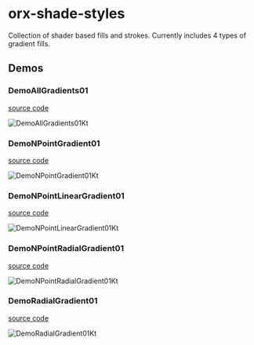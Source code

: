 # orx-shade-styles

Collection of shader based fills and strokes. Currently includes 4 types of gradient fills. 

<!-- __demos__ >
# Demos
[DemoRadialGradient01Kt](src/demo/kotlin/DemoRadialGradient01Kt.kt
![DemoRadialGradient01Kt](https://github.com/openrndr/orx/blob/media/orx-shade-styles/images/DemoRadialGradient01Kt.png
<!-- __demos__ -->
## Demos
### DemoAllGradients01
[source code](src/demo/kotlin/DemoAllGradients01.kt)

![DemoAllGradients01Kt](https://raw.githubusercontent.com/openrndr/orx/media/orx-shade-styles/images/DemoAllGradients01Kt.png)

### DemoNPointGradient01
[source code](src/demo/kotlin/DemoNPointGradient01.kt)

![DemoNPointGradient01Kt](https://raw.githubusercontent.com/openrndr/orx/media/orx-shade-styles/images/DemoNPointGradient01Kt.png)

### DemoNPointLinearGradient01
[source code](src/demo/kotlin/DemoNPointLinearGradient01.kt)

![DemoNPointLinearGradient01Kt](https://raw.githubusercontent.com/openrndr/orx/media/orx-shade-styles/images/DemoNPointLinearGradient01Kt.png)

### DemoNPointRadialGradient01
[source code](src/demo/kotlin/DemoNPointRadialGradient01.kt)

![DemoNPointRadialGradient01Kt](https://raw.githubusercontent.com/openrndr/orx/media/orx-shade-styles/images/DemoNPointRadialGradient01Kt.png)

### DemoRadialGradient01
[source code](src/demo/kotlin/DemoRadialGradient01.kt)

![DemoRadialGradient01Kt](https://raw.githubusercontent.com/openrndr/orx/media/orx-shade-styles/images/DemoRadialGradient01Kt.png)
